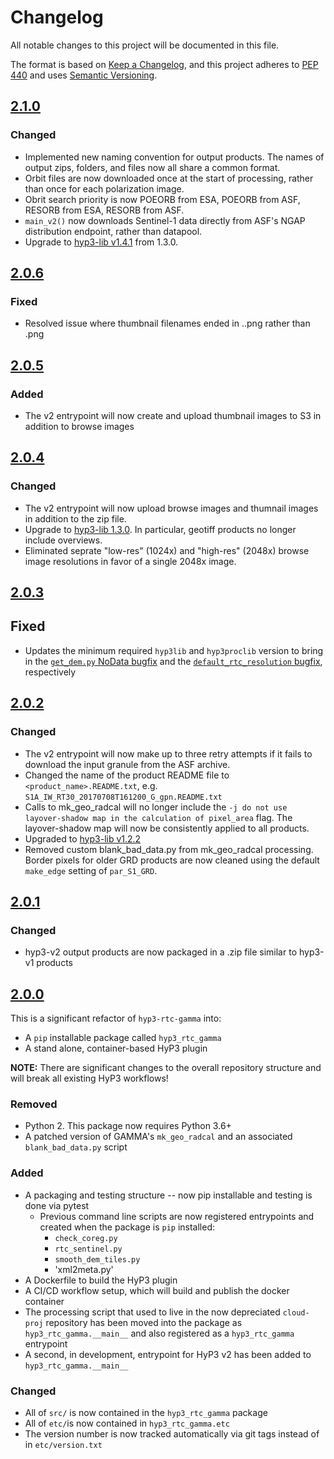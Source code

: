 # Changelog

All notable changes to this project will be documented in this file.

The format is based on [Keep a Changelog](https://keepachangelog.com/en/1.0.0/),
and this project adheres to [PEP 440](https://www.python.org/dev/peps/pep-0440/)
and uses [Semantic Versioning](https://semver.org/spec/v2.0.0.html).

## [2.1.0](https://github.com/ASFHyP3/hyp3-rtc-gamma/compare/v2.0.6...v2.1.0)

### Changed
* Implemented new naming convention for output products.  The names of output zips, folders, and files now all share a
  common format.
* Orbit files are now downloaded once at the start of processing, rather than once for each polarization image.
* Obrit search priority is now POEORB from ESA, POEORB from ASF, RESORB from ESA, RESORB from ASF.
* `main_v2()` now downloads Sentinel-1 data directly from ASF's NGAP distribution endpoint, rather than datapool.
* Upgrade to [hyp3-lib v1.4.1](https://github.com/ASFHyP3/hyp3-lib/blob/develop/CHANGELOG.md#141) from 1.3.0.

## [2.0.6](https://github.com/ASFHyP3/hyp3-rtc-gamma/compare/v2.0.5...v2.0.6)

### Fixed
* Resolved issue where thumbnail filenames ended in ..png rather than .png

## [2.0.5](https://github.com/ASFHyP3/hyp3-rtc-gamma/compare/v2.0.4...v2.0.5)

### Added
* The v2 entrypoint will now create and upload thumbnail images to S3 in addition to browse images

## [2.0.4](https://github.com/ASFHyP3/hyp3-rtc-gamma/compare/v2.0.3...v2.0.4)

### Changed
* The v2 entrypoint will now upload browse images and thumnail images in addition to the zip file.
* Upgrade to [hyp3-lib 1.3.0](https://github.com/ASFHyP3/hyp3-lib/blob/develop/CHANGELOG.md#130).  In particular, geotiff products no longer include overviews.
* Eliminated seprate "low-res" (1024x) and "high-res" (2048x) browse image resolutions in favor of a single 2048x image.

## [2.0.3](https://github.com/ASFHyP3/hyp3-rtc-gamma/compare/v2.0.2...v2.0.3)

## Fixed
* Updates the minimum required `hyp3lib` and `hyp3proclib` version to bring in the
  [`get_dem.py` NoData bugfix](https://github.com/ASFHyP3/hyp3-lib/pull/175) and
  the [`default_rtc_resolution` bugfix](https://github.com/asfadmin/hyp3-proc-lib/pull/4),
  respectively

## [2.0.2](https://github.com/ASFHyP3/hyp3-rtc-gamma/compare/v2.0.1...v2.0.2)

### Changed
* The v2 entrypoint will now make up to three retry attempts if it fails to download the input granule from the ASF archive.
* Changed the name of the product README file to `<product_name>.README.txt`, e.g. `S1A_IW_RT30_20170708T161200_G_gpn.README.txt`
* Calls to mk_geo_radcal will no longer include the `-j do not use layover-shadow map in the calculation of pixel_area` flag.  The layover-shadow map will now be consistently applied to all products.
* Upgraded to [hyp3-lib v1.2.2](https://github.com/ASFHyP3/hyp3-lib/blob/develop/CHANGELOG.md#v122)
* Removed custom blank_bad_data.py from mk_geo_radcal processing.  Border pixels for older GRD products are now cleaned using the default `make_edge` setting of `par_S1_GRD`.

## [2.0.1](https://github.com/ASFHyP3/hyp3-rtc-gamma/compare/v2.0.0...v2.0.1)

### Changed
* hyp3-v2 output products are now packaged in a .zip file similar to hyp3-v1 products

## [2.0.0](https://github.com/ASFHyP3/hyp3-rtc-gamma/compare/v1.3.1...v2.0.0)

This is a significant refactor of `hyp3-rtc-gamma` into:
* A `pip` installable package called `hyp3_rtc_gamma`
* A stand alone, container-based HyP3 plugin

**NOTE:** There are significant changes to the overall repository structure and
will break all existing HyP3 workflows!

### Removed
* Python 2. This package now requires Python 3.6+
* A patched version of GAMMA's `mk_geo_radcal` and an associated `blank_bad_data.py` script

### Added
* A packaging and testing structure -- now pip installable and testing is done via pytest
  * Previous command line scripts are now registered entrypoints and created when the package is `pip` installed:
    * `check_coreg.py`
    * `rtc_sentinel.py`
    * `smooth_dem_tiles.py`
    * 'xml2meta.py'
* A Dockerfile to build the HyP3 plugin
* A CI/CD workflow setup, which will build and publish the docker container
* The processing script that used to live in the now depreciated `cloud-proj` repository has been moved into the
package as `hyp3_rtc_gamma.__main__` and also registered as a `hyp3_rtc_gamma` entrypoint
* A second, in development, entrypoint for HyP3 v2 has been added to `hyp3_rtc_gamma.__main__`

### Changed
* All of `src/` is now contained in the `hyp3_rtc_gamma` package
* All of `etc/`is now contained in `hyp3_rtc_gamma.etc`
* The version number is now tracked automatically via git tags instead of in `etc/version.txt`
